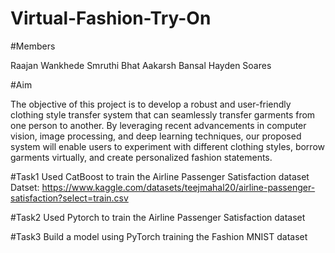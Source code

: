 # Virtual-Fashion-Try-On

#Members

Raajan Wankhede
Smruthi Bhat
Aakarsh Bansal
Hayden Soares

#Aim

The objective of this project is to develop a robust and user-friendly clothing style transfer system that can seamlessly transfer garments from one person to another. By leveraging recent advancements in computer vision, image processing, and deep learning techniques, our proposed system will enable users to experiment with different clothing styles, borrow garments virtually, and create personalized fashion statements.

#Task1
Used CatBoost to train the Airline Passenger Satisfaction dataset
Datset: https://www.kaggle.com/datasets/teejmahal20/airline-passenger-satisfaction?select=train.csv

#Task2
Used Pytorch to train the Airline Passenger Satisfaction dataset

#Task3
Build a model using PyTorch training the Fashion MNIST dataset
